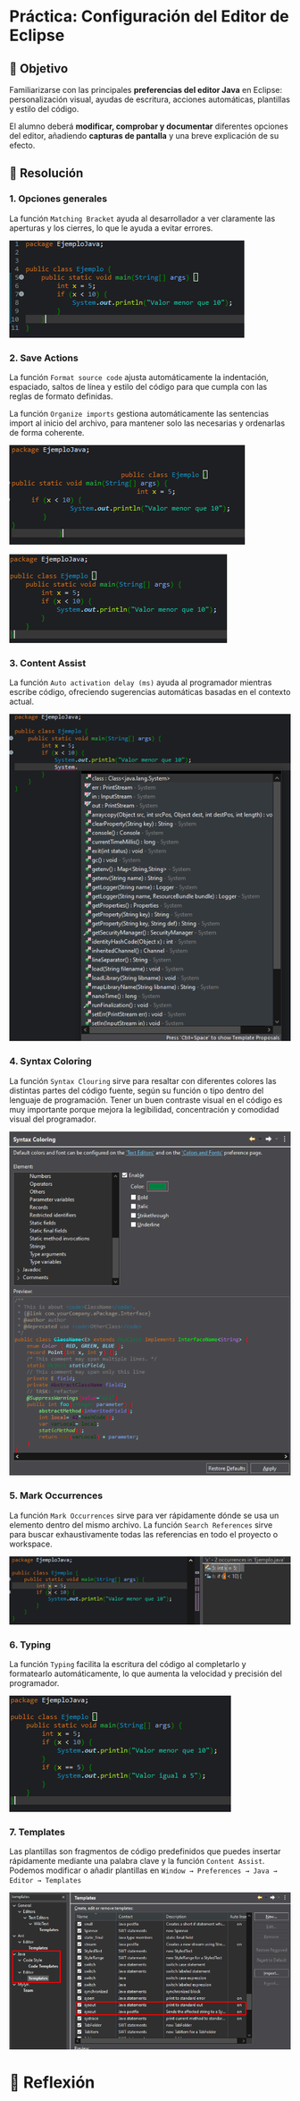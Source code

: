 # Práctica: Configuración del Editor de Eclipse

## 🎯 Objetivo
Familiarizarse con las principales **preferencias del editor Java** en Eclipse: personalización visual, ayudas de escritura, acciones automáticas, plantillas y estilo del código.

El alumno deberá **modificar, comprobar y documentar** diferentes opciones del editor, añadiendo **capturas de pantalla** y una breve explicación de su efecto.

## 🧾 Resolución

### **1. Opciones generales**
  
La función `Matching Bracket` ayuda al desarrollador a ver claramente las aperturas y los cierres, lo que le ayuda a evitar errores.

![Matching Bracket](capturas/01_General.png)

### **2. Save Actions**

La función `Format source code` ajusta automáticamente la indentación, espaciado, saltos de línea y estilo del código para que cumpla con las reglas de formato definidas.
  
La función `Organize imports` gestiona automáticamente las sentencias import al inicio del archivo, para mantener solo las necesarias y ordenarlas de forma coherente.
  
![Save Actions - Desorganizado](capturas/02_SaveActionsDesordenado.png)
  
![Save Actions - Organizado](capturas/02_SaveActionsOrdenado.png)

### **3. Content Assist**

La función `Auto activation delay (ms)` ayuda al programador mientras escribe código, ofreciendo sugerencias automáticas basadas en el contexto actual.
  
![Content Assist](capturas/03_AutoActivationDelay.png)

### **4. Syntax Coloring**

La función `Syntax Clouring` sirve para resaltar con diferentes colores las distintas partes del código fuente, según su función o tipo dentro del lenguaje de programación.
Tener un buen contraste visual en el código es muy importante porque mejora la legibilidad, concentración y comodidad visual del programador.
  
![Syntax Colouring](capturas/04_SyntaxColoring.png)

### **5. Mark Occurrences**

La función `Mark Occurrences` sirve para ver rápidamente dónde se usa un elemento dentro del mismo archivo.
La función `Search References` sirve para buscar exhaustivamente todas las referencias en todo el proyecto o workspace.

![Mark Occurrences](capturas/05_MarkOccurences.png)

### **6. Typing**

La función `Typing` facilita la escritura del código al completarlo y formatearlo automáticamente, lo que aumenta la velocidad y precisión del programador.

![Typing](capturas/06_Typing.png)

### **7. Templates**

Las plantillas son fragmentos de código predefinidos que puedes insertar rápidamente mediante una palabra clave y la función `Content Assist`.
Podemos modificar o añadir plantillas en `Window → Preferences → Java → Editor → Templates`

![Typing](capturas/07_Templates.png)

# 🧠 **Reflexión**





